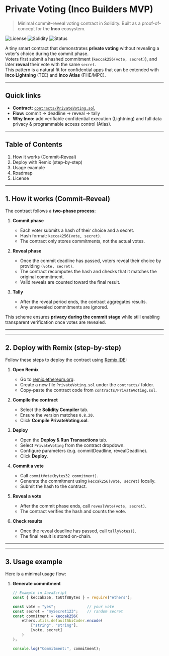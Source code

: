 # Private Voting (Inco Builders MVP)

> Minimal commit–reveal voting contract in Solidity. Built as a proof-of-concept for the **Inco** ecosystem.

![License](https://img.shields.io/badge/license-MIT-informational)
![Solidity](https://img.shields.io/badge/solidity-%5E0.8.20-blue)
![Status](https://img.shields.io/badge/status-MVP-success)

A tiny smart contract that demonstrates **private voting** without revealing a voter’s choice during the commit phase.  
Voters first submit a hashed commitment (`keccak256(vote, secret)`), and later **reveal** their vote with the same `secret`.  
This pattern is a natural fit for confidential apps that can be extended with **Inco Lightning** (TEE) and **Inco Atlas** (FHE/MPC).

---

## Quick links
- **Contract:** [`contracts/PrivateVoting.sol`](contracts/PrivateVoting.sol)  
- **Flow:** commit → deadline → reveal → tally  
- **Why Inco:** add verifiable confidential execution (Lightning) and full data privacy & programmable access control (Atlas).

---

## Table of Contents
1. How it works (Commit–Reveal)  
2. Deploy with Remix (step-by-step)  
3. Usage example  
4. Roadmap  
5. License
---

## 1. How it works (Commit–Reveal)

The contract follows a **two-phase process**:

1. **Commit phase**  
   - Each voter submits a hash of their choice and a secret.  
   - Hash format: `keccak256(vote, secret)`.  
   - The contract only stores commitments, not the actual votes.

2. **Reveal phase**  
   - Once the commit deadline has passed, voters reveal their choice by providing `(vote, secret)`.  
   - The contract recomputes the hash and checks that it matches the original commitment.  
   - Valid reveals are counted toward the final result.

3. **Tally**  
   - After the reveal period ends, the contract aggregates results.  
   - Any unrevealed commitments are ignored.

This scheme ensures **privacy during the commit stage** while still enabling transparent verification once votes are revealed.

---
---

## 2. Deploy with Remix (step-by-step)

Follow these steps to deploy the contract using [Remix IDE](https://remix.ethereum.org):

1. **Open Remix**  
   - Go to [remix.ethereum.org](https://remix.ethereum.org).  
   - Create a new file `PrivateVoting.sol` under the `contracts/` folder.  
   - Copy-paste the contract code from `contracts/PrivateVoting.sol`.

2. **Compile the contract**  
   - Select the **Solidity Compiler** tab.  
   - Ensure the version matches `0.8.20`.  
   - Click **Compile PrivateVoting.sol**.

3. **Deploy**  
   - Open the **Deploy & Run Transactions** tab.  
   - Select `PrivateVoting` from the contract dropdown.  
   - Configure parameters (e.g. commitDeadline, revealDeadline).  
   - Click **Deploy**.

4. **Commit a vote**  
   - Call `commitVote(bytes32 commitment)`.  
   - Generate the commitment using `keccak256(vote, secret)` locally.  
   - Submit the hash to the contract.

5. **Reveal a vote**  
   - After the commit phase ends, call `revealVote(vote, secret)`.  
   - The contract verifies the hash and counts the vote.

6. **Check results**  
   - Once the reveal deadline has passed, call `tallyVotes()`.  
   - The final result is stored on-chain.

---
---

## 3. Usage example

Here is a minimal usage flow:

1. **Generate commitment**  
   ```js
   // Example in JavaScript
   const { keccak256, toUtf8Bytes } = require("ethers");

   const vote = "yes";              // your vote
   const secret = "mySecret123";    // random secret
   const commitment = keccak256(
       ethers.utils.defaultAbiCoder.encode(
           ["string", "string"],
           [vote, secret]
       )
   );

   console.log("Commitment:", commitment);
